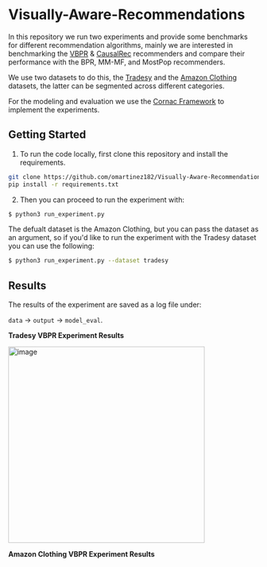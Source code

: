 # Visually-Aware-Recommendations
 

In this repository we run two experiments and provide some benchmarks for different recommendation algorithms, mainly we are interested in benchmarking the [VBPR](https://arxiv.org/pdf/1510.01784.pdf) & [CausalRec](https://arxiv.org/pdf/2107.02390.pdf) recommenders and compare their performance with the BPR, MM-MF, and MostPop recommenders.

We use two datasets to do this, the [Tradesy](http://jmcauley.ucsd.edu/data/tradesy/) and the [Amazon Clothing](https://nijianmo.github.io/amazon/index.html) datasets, the latter can be segmented across different categories.

For the modeling and evaluation we use the [Cornac Framework](https://cornac.preferred.ai/) to implement the experiments.

## Getting Started

1) To run the code locally, first clone this repository and install the requirements.

```bash
git clone https://github.com/omartinez182/Visually-Aware-Recommendations.git && cd Visually-Aware-Recommendations
pip install -r requirements.txt
```
2) Then you can proceed to run the experiment with:

```bash
$ python3 run_experiment.py
```
The defualt dataset is the Amazon Clothing, but you can pass the dataset as an argument, so if you'd like to run the experiment with the Tradesy dataset you can use the following:

```bash
$ python3 run_experiment.py --dataset tradesy
```

## Results

The results of the experiment are saved as a log file under:

```data``` -> ```output``` -> ```model_eval```.

**Tradesy VBPR Experiment Results**

<img width="395" alt="image" src="https://user-images.githubusercontent.com/63601717/165853906-7d5fe3ed-79f8-44b4-bb7b-b34d24bcf7e4.png">

**Amazon Clothing VBPR Experiment Results**
